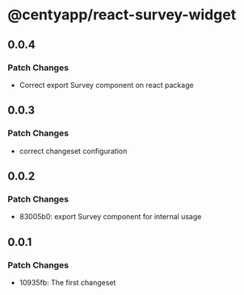 # @centyapp/react-survey-widget

## 0.0.4

### Patch Changes

- Correct export Survey component on react package

## 0.0.3

### Patch Changes

- correct changeset configuration

## 0.0.2

### Patch Changes

- 83005b0: export Survey component for internal usage

## 0.0.1

### Patch Changes

- 10935fb: The first changeset
